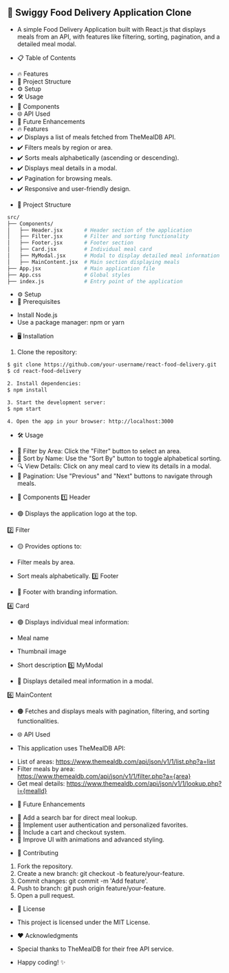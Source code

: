 ## 🌟 Swiggy Food Delivery Application Clone
- A simple Food Delivery Application built with React.js that displays meals from an API, with features like filtering, sorting, pagination, and a detailed meal modal.

* 📋 Table of Contents
+ 🔥 Features
+ 📂 Project Structure
+ ⚙️ Setup
+ 🛠️ Usage
+ 🧩 Components
+ 🌐 API Used
+ 🚀 Future Enhancements
+ 🔥 Features
+ ✔️ Displays a list of meals fetched from TheMealDB API.
+ ✔️ Filters meals by region or area.
+ ✔️ Sorts meals alphabetically (ascending or descending).
+ ✔️ Displays meal details in a modal.
+ ✔️ Pagination for browsing meals.
+ ✔️ Responsive and user-friendly design.



* 📂 Project Structure
```bash
src/
├── Components/
│   ├── Header.jsx       # Header section of the application
│   ├── Filter.jsx       # Filter and sorting functionality
│   ├── Footer.jsx       # Footer section
│   ├── Card.jsx         # Individual meal card
│   ├── MyModal.jsx      # Modal to display detailed meal information
│   ├── MainContent.jsx  # Main section displaying meals
├── App.jsx              # Main application file
├── App.css              # Global styles
├── index.js             # Entry point of the application

```


* ⚙️ Setup
* 🛑 Prerequisites
- Install Node.js
- Use a package manager: npm or yarn
* 🖥️ Installation
1. Clone the repository:

```bash
$ git clone https://github.com/your-username/react-food-delivery.git  
$ cd react-food-delivery 

2. Install dependencies:
$ npm install

3. Start the development server:
$ npm start  

4. Open the app in your browser: http://localhost:3000
```


* 🛠️ Usage
+ 🧭 Filter by Area: Click the "Filter" button to select an area.
+ 🔄 Sort by Name: Use the "Sort By" button to toggle alphabetical sorting.
+ 🔍 View Details: Click on any meal card to view its details in a modal.
+ 📖 Pagination: Use "Previous" and "Next" buttons to navigate through meals.

* 🧩 Components
 1️⃣ Header
- 🟢 Displays the application logo at the top.

2️⃣ Filter
- 🟡 Provides options to:

- Filter meals by area.
- Sort meals alphabetically.
3️⃣ Footer
- 🔵 Footer with branding information.

4️⃣ Card
- 🟣 Displays individual meal information:

- Meal name
- Thumbnail image
- Short description
5️⃣ MyModal
- 🔴 Displays detailed meal information in a modal.

6️⃣ MainContent
- 🟠 Fetches and displays meals with pagination, filtering, and sorting functionalities.

* 🌐 API Used
- This application uses TheMealDB API:

+ List of areas: https://www.themealdb.com/api/json/v1/1/list.php?a=list
+ Filter meals by area: https://www.themealdb.com/api/json/v1/1/filter.php?a={area}
+ Get meal details: https://www.themealdb.com/api/json/v1/1/lookup.php?i={mealId}


* 🚀 Future Enhancements
+ 🔹 Add a search bar for direct meal lookup.
+ 🔹 Implement user authentication and personalized favorites.
+ 🔹 Include a cart and checkout system.
+ 🔹 Improve UI with animations and advanced styling.

* 🤝 Contributing
1. Fork the repository.
2. Create a new branch: git checkout -b feature/your-feature.
3. Commit changes: git commit -m 'Add feature'.
4. Push to branch: git push origin feature/your-feature.
5. Open a pull request.


* 📜 License
- This project is licensed under the MIT License.

* ❤️ Acknowledgments
- Special thanks to TheMealDB for their free API service.

- Happy coding! ✨
